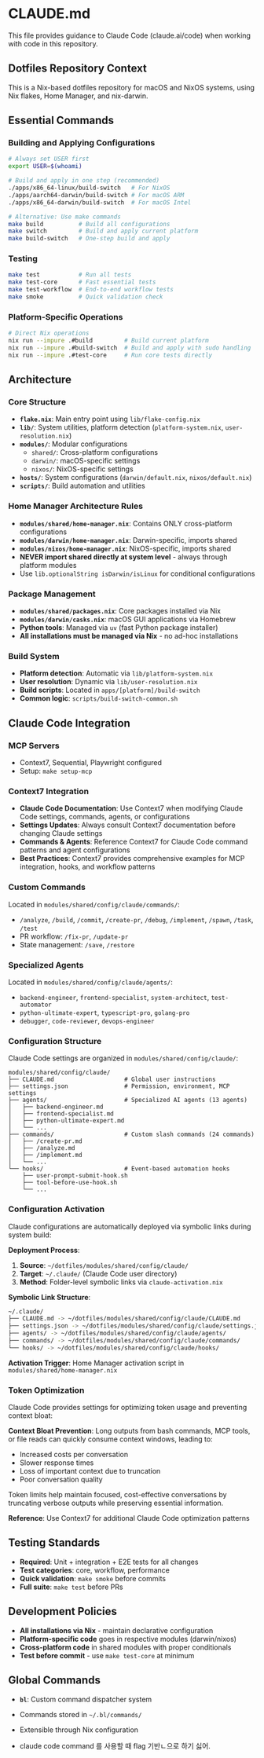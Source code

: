 # CLAUDE.md

This file provides guidance to Claude Code (claude.ai/code) when working with code in this repository.

## Dotfiles Repository Context

This is a Nix-based dotfiles repository for macOS and NixOS systems, using Nix flakes, Home Manager, and nix-darwin.

## Essential Commands

### Building and Applying Configurations

```bash
# Always set USER first
export USER=$(whoami)

# Build and apply in one step (recommended)
./apps/x86_64-linux/build-switch   # For NixOS
./apps/aarch64-darwin/build-switch # For macOS ARM
./apps/x86_64-darwin/build-switch  # For macOS Intel

# Alternative: Use make commands
make build          # Build all configurations
make switch         # Build and apply current platform
make build-switch   # One-step build and apply
```

### Testing

```bash
make test           # Run all tests
make test-core      # Fast essential tests
make test-workflow  # End-to-end workflow tests  
make smoke          # Quick validation check
```

### Platform-Specific Operations

```bash
# Direct Nix operations
nix run --impure .#build         # Build current platform
nix run --impure .#build-switch  # Build and apply with sudo handling
nix run --impure .#test-core     # Run core tests directly
```

## Architecture

### Core Structure

- **`flake.nix`**: Main entry point using `lib/flake-config.nix`
- **`lib/`**: System utilities, platform detection (`platform-system.nix`, `user-resolution.nix`)
- **`modules/`**: Modular configurations
  - `shared/`: Cross-platform configurations
  - `darwin/`: macOS-specific settings
  - `nixos/`: NixOS-specific settings
- **`hosts/`**: System configurations (`darwin/default.nix`, `nixos/default.nix`)
- **`scripts/`**: Build automation and utilities

### Home Manager Architecture Rules

- **`modules/shared/home-manager.nix`**: Contains ONLY cross-platform configurations
- **`modules/darwin/home-manager.nix`**: Darwin-specific, imports shared
- **`modules/nixos/home-manager.nix`**: NixOS-specific, imports shared
- **NEVER import shared directly at system level** - always through platform modules
- Use `lib.optionalString isDarwin/isLinux` for conditional configurations

### Package Management

- **`modules/shared/packages.nix`**: Core packages installed via Nix
- **`modules/darwin/casks.nix`**: macOS GUI applications via Homebrew
- **Python tools**: Managed via `uv` (fast Python package installer)
- **All installations must be managed via Nix** - no ad-hoc installations

### Build System

- **Platform detection**: Automatic via `lib/platform-system.nix`
- **User resolution**: Dynamic via `lib/user-resolution.nix`
- **Build scripts**: Located in `apps/[platform]/build-switch`
- **Common logic**: `scripts/build-switch-common.sh`

## Claude Code Integration

### MCP Servers

- Context7, Sequential, Playwright configured
- Setup: `make setup-mcp`

### Context7 Integration

- **Claude Code Documentation**: Use Context7 when modifying Claude Code settings, commands, agents, or configurations
- **Settings Updates**: Always consult Context7 documentation before changing Claude settings
- **Commands & Agents**: Reference Context7 for Claude Code command patterns and agent configurations
- **Best Practices**: Context7 provides comprehensive examples for MCP integration, hooks, and workflow patterns

### Custom Commands

Located in `modules/shared/config/claude/commands/`:

- `/analyze`, `/build`, `/commit`, `/create-pr`, `/debug`, `/implement`, `/spawn`, `/task`, `/test`
- PR workflow: `/fix-pr`, `/update-pr`  
- State management: `/save`, `/restore`

### Specialized Agents

Located in `modules/shared/config/claude/agents/`:

- `backend-engineer`, `frontend-specialist`, `system-architect`, `test-automator`
- `python-ultimate-expert`, `typescript-pro`, `golang-pro`
- `debugger`, `code-reviewer`, `devops-engineer`

### Configuration Structure

Claude Code settings are organized in `modules/shared/config/claude/`:

```text
modules/shared/config/claude/
├── CLAUDE.md                    # Global user instructions
├── settings.json                # Permission, environment, MCP settings
├── agents/                      # Specialized AI agents (13 agents)
│   ├── backend-engineer.md
│   ├── frontend-specialist.md
│   ├── python-ultimate-expert.md
│   └── ...
├── commands/                    # Custom slash commands (24 commands)
│   ├── /create-pr.md
│   ├── /analyze.md
│   ├── /implement.md
│   └── ...
└── hooks/                       # Event-based automation hooks
    ├── user-prompt-submit-hook.sh
    ├── tool-before-use-hook.sh
    └── ...
```

### Configuration Activation

Claude configurations are automatically deployed via symbolic links during system build:

**Deployment Process**:

1. **Source**: `~/dotfiles/modules/shared/config/claude/`
2. **Target**: `~/.claude/` (Claude Code user directory)
3. **Method**: Folder-level symbolic links via `claude-activation.nix`

**Symbolic Link Structure**:

```bash
~/.claude/
├── CLAUDE.md -> ~/dotfiles/modules/shared/config/claude/CLAUDE.md
├── settings.json -> ~/dotfiles/modules/shared/config/claude/settings.json
├── agents/ -> ~/dotfiles/modules/shared/config/claude/agents/
├── commands/ -> ~/dotfiles/modules/shared/config/claude/commands/
└── hooks/ -> ~/dotfiles/modules/shared/config/claude/hooks/
```

**Activation Trigger**: Home Manager activation script in `modules/shared/home-manager.nix`

### Token Optimization

Claude Code provides settings for optimizing token usage and preventing context bloat:

**Context Bloat Prevention**:
Long outputs from bash commands, MCP tools, or file reads can quickly consume context windows, leading to:

- Increased costs per conversation
- Slower response times
- Loss of important context due to truncation
- Poor conversation quality

Token limits help maintain focused, cost-effective conversations by truncating verbose outputs while preserving essential information.

**Reference**: Use Context7 for additional Claude Code optimization patterns

## Testing Standards

- **Required**: Unit + integration + E2E tests for all changes
- **Test categories**: core, workflow, performance
- **Quick validation**: `make smoke` before commits
- **Full suite**: `make test` before PRs

## Development Policies

- **All installations via Nix** - maintain declarative configuration
- **Platform-specific code** goes in respective modules (darwin/nixos)
- **Cross-platform code** in shared modules with proper conditionals
- **Test before commit** - use `make test-core` at minimum

## Global Commands

- **`bl`**: Custom command dispatcher system
- Commands stored in `~/.bl/commands/`
- Extensible through Nix configuration

- claude code command 를 사용할 때 flag 기반ㄴ으로 하기 싫어.
